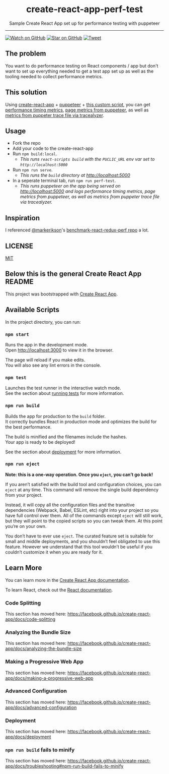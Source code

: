 <div align="center">
  <h1>create-react-app-perf-test</h1>
  <p>Sample Create React App set up for performance testing with puppeteer</p>
</div>

<hr />


[![Watch on GitHub][github-watch-badge]][github-watch]
[![Star on GitHub][github-star-badge]][github-star]
[![Tweet][twitter-badge]][twitter]

## The problem

You want to do performance testing on React components / app but don't want to set up everything needed to get a test app set up as well as the tooling needed to collect performance metrics.

## This solution

Using [create-react-app](https://github.com/facebook/create-react-app) + [puppeteer](https://github.com/GoogleChrome/puppeteer) + [this custom script](https://github.com/bjankord/create-react-app-perf-test/blob/master/perf-test.js), you can get [performance timing metrics](https://developer.mozilla.org/en-US/docs/Web/API/PerformanceTiming), [page metrics from puppeteer](https://github.com/GoogleChrome/puppeteer/blob/v1.11.0/docs/api.md#pagemetrics), as well as [metrics from puppeter trace file via tracealyzer](https://www.npmjs.com/package/tracealyzer).


## Usage

* Fork the repo
* Add your code to the create-react-app
* Run `npm build:local`.
  * *This runs `react-scripts build` with the `PUCLIC_URL` env var set to `http://localhost:5000`*
* Run `npm run serve`.
  * *This runs the `build` directory at [http://localhost:5000](http://localhost:5000)*
* In a seperate terminal tab, run `npm run perf-test`.
  * *This runs puppeteer on the app being served on [http://localhost:5000](http://localhost:5000) and logs performance timing metrics, page metrics from puppeteer, as well as metrics from puppeter trace file via tracealyzer.*

## Inspiration

I referenced [@markerikson][markerikson]'s [benchmark-react-redux-perf repo][benchmark-react-redux-perf] a lot.

## LICENSE

[MIT](https://github.com/bjankord/create-react-app-perf-test/blob/master/LICENSE)

[markerikson]: https://github.com/markerikson
[benchmark-react-redux-perf]: https://github.com/markerikson/benchmark-react-redux-perf
[github-watch-badge]: https://img.shields.io/github/watchers/bjankord/create-react-app-perf-test.svg?style=social
[github-watch]: https://github.com/bjankord/create-react-app-perf-test/watchers
[github-star-badge]: https://img.shields.io/github/stars/bjankord/create-react-app-perf-test.svg?style=social
[github-star]: https://github.com/bjankord/create-react-app-perf-test/stargazers
[twitter]: https://twitter.com/intent/tweet?text=Check%20out%20create-react-app-perf-test%20by%20%40bjankord%20https%3A%2F%2Fgithub.com%2Fbjankord%2Fcreate-react-app-perf-test%20%F0%9F%91%8D
[twitter-badge]: https://img.shields.io/twitter/url/https/github.com/bjankord/create-react-app-perf-test.svg?style=social

## Below this is the general Create React App README

This project was bootstrapped with [Create React App](https://github.com/facebook/create-react-app).

## Available Scripts

In the project directory, you can run:

### `npm start`

Runs the app in the development mode.<br>
Open [http://localhost:3000](http://localhost:3000) to view it in the browser.

The page will reload if you make edits.<br>
You will also see any lint errors in the console.

### `npm test`

Launches the test runner in the interactive watch mode.<br>
See the section about [running tests](https://facebook.github.io/create-react-app/docs/running-tests) for more information.

### `npm run build`

Builds the app for production to the `build` folder.<br>
It correctly bundles React in production mode and optimizes the build for the best performance.

The build is minified and the filenames include the hashes.<br>
Your app is ready to be deployed!

See the section about [deployment](https://facebook.github.io/create-react-app/docs/deployment) for more information.

### `npm run eject`

**Note: this is a one-way operation. Once you `eject`, you can’t go back!**

If you aren’t satisfied with the build tool and configuration choices, you can `eject` at any time. This command will remove the single build dependency from your project.

Instead, it will copy all the configuration files and the transitive dependencies (Webpack, Babel, ESLint, etc) right into your project so you have full control over them. All of the commands except `eject` will still work, but they will point to the copied scripts so you can tweak them. At this point you’re on your own.

You don’t have to ever use `eject`. The curated feature set is suitable for small and middle deployments, and you shouldn’t feel obligated to use this feature. However we understand that this tool wouldn’t be useful if you couldn’t customize it when you are ready for it.

## Learn More

You can learn more in the [Create React App documentation](https://facebook.github.io/create-react-app/docs/getting-started).

To learn React, check out the [React documentation](https://reactjs.org/).

### Code Splitting

This section has moved here: https://facebook.github.io/create-react-app/docs/code-splitting

### Analyzing the Bundle Size

This section has moved here: https://facebook.github.io/create-react-app/docs/analyzing-the-bundle-size

### Making a Progressive Web App

This section has moved here: https://facebook.github.io/create-react-app/docs/making-a-progressive-web-app

### Advanced Configuration

This section has moved here: https://facebook.github.io/create-react-app/docs/advanced-configuration

### Deployment

This section has moved here: https://facebook.github.io/create-react-app/docs/deployment

### `npm run build` fails to minify

This section has moved here: https://facebook.github.io/create-react-app/docs/troubleshooting#npm-run-build-fails-to-minify

